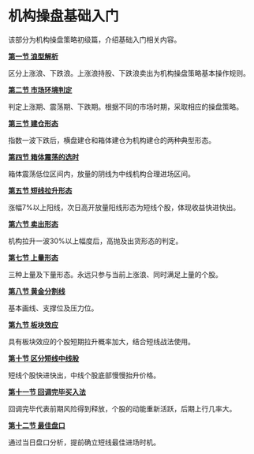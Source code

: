 # 机构操盘基础入门

该部分为机构操盘策略初级篇，介绍基础入门相关内容。

**[第一节 浪型解析](pr1.md)**

区分上涨浪、下跌浪。上涨浪持股、下跌浪卖出为机构操盘策略基本操作规则。

**[第二节 市场环境判定](pr2.md)**

判定上涨期、震荡期、下跌期。根据不同的市场时期，采取相应的操盘策略。

**[第三节 建仓形态](pr3.md)**

指数一波下跌后，横盘建仓和箱体建仓为机构建仓的两种典型形态。

**[第四节 箱体震荡的选时](pr4.md)**

箱体震荡低位区间内，放量的阴线为中线机构合理进场区间。

**[第五节 短线拉升形态](pr5.md)**

涨幅7%以上阳线，次日高开放量阳线形态为短线个股，体现收益快进快出。

**[第六节 卖出形态](pr6.md)**

机构拉升一波30%以上幅度后，高抛及出货形态的判定。

**[第七节 上量形态](pr7.md)**

三种上量及下量形态。永远只参与当前上涨浪、同时满足上量的个股。

**[第八节 黄金分割线](pr8.md)**

基本画线、支撑位及压力位。

**[第九节 板块效应](pr9.md)**

具有板块效应的个股短期拉升概率加大，结合短线战法使用。

**[第十节 区分短线中线股](pr10.md)**

短线个股快进快出，中线个股底部慢慢抬升价格。

**[第十一节 回调完毕买入法](pr11.md)**

回调完毕代表前期风险得到释放，个股的动能重新活跃，后期上行几率大。

**[第十二节 最佳盘口](pr12.md)**

通过当日盘口分析，提前确立短线最佳进场时机。
